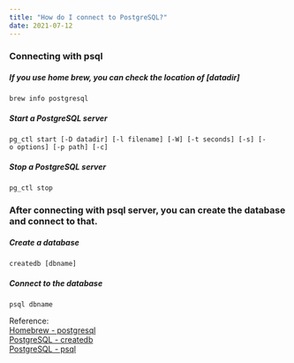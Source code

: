 ```yaml
---
title: "How do I connect to PostgreSQL?"
date: 2021-07-12
---
```


### Connecting with psql

##### If you use home brew, you can check the location of [datadir] 
`brew info postgresql`

##### Start a PostgreSQL server
`pg_ctl start [-D datadir] [-l filename] [-W] [-t seconds] [-s] [-o options] [-p path] [-c]`

##### Stop a PostgreSQL server
`pg_ctl stop`

### After connecting with psql server, you can create the database and connect to that.

##### Create a database
`createdb [dbname]`

##### Connect to the database
`psql dbname`

 
 
      
Reference:   
[Homebrew - postgresql](https://formulae.brew.sh/formula/postgresql)   
[PostgreSQL - createdb](https://www.postgresql.org/docs/current/app-createdb.html)   
[PostgreSQL - psql](https://www.postgresql.org/docs/current/app-psql.html)
